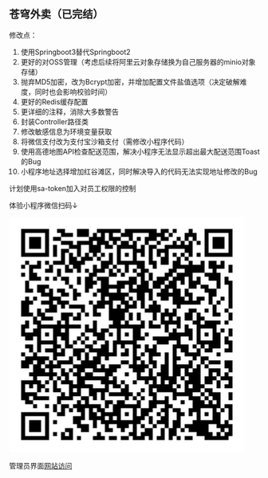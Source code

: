 苍穹外卖（已完结）
---

修改点：

1. 使用Springboot3替代Springboot2
2. 更好的对OSS管理（考虑后续将阿里云对象存储换为自己服务器的minio对象存储）
3. 抛弃MD5加密，改为Bcrypt加密，并增加配置文件盐值选项（决定破解难度，同时也会影响校验时间）
4. 更好的Redis缓存配置
5. 更详细的注释，消除大多数警告
6. 封装Controller路径类
7. 修改敏感信息为环境变量获取
8. 将微信支付改为支付宝沙箱支付（需修改小程序代码）
9. 使用高德地图API检查配送范围，解决小程序无法显示超出最大配送范围Toast的Bug
10. 小程序地址选择增加红谷滩区，同时解决导入的代码无法实现地址修改的Bug

计划使用sa-token加入对员工权限的控制

体验小程序微信扫码↓

![小程序体验版](img.png)

管理员界面[网站访问]()
